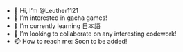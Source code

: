 - 👋 Hi, I’m @Leuther1121
- 👀 I’m interested in gacha games!
- 🌱 I’m currently learning 日本語
- 💞️ I’m looking to collaborate on any interesting codework!
- 📫 How to reach me: Soon to be added!

<!---
Leuther1121/Leuther1121 is a ✨ special ✨ repository because its `README.md` (this file) appears on your GitHub profile.
You can click the Preview link to take a look at your changes.
--->
